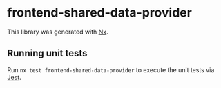 # frontend-shared-data-provider

This library was generated with [Nx](https://nx.dev).

## Running unit tests

Run `nx test frontend-shared-data-provider` to execute the unit tests via [Jest](https://jestjs.io).
